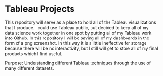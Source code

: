 # Tableau Projects

This repository will serve as a place to hold all of the Tableau visualizations that I produce. I could use Tableau public, but decided to keep all of my data science work together in one spot by putting all of my Tableau work into Github. In this repository I will be saving all of my dashboards in the form of a png screenshot. In this way it is a little ineffective for storage because there will be no interactivity, but I still will get to store all of my final products which I find useful.

Purpose: Understanding different Tableau techniques through the use of many different datasets.
